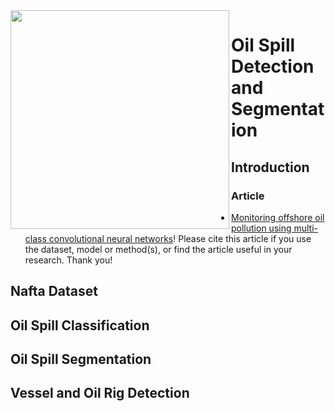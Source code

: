 
<img align="left" width="350px" src="https://github.com/zahraghorbani/nafta/blob/main/NAFTA_Logo.jpg" />


# Oil Spill Detection and Segmentation



## Introduction 

### Article 

- [Monitoring offshore oil pollution using multi-class convolutional neural networks][Paper]!
Please cite this article if you use the dataset, model or method(s), or find the article useful in your research. Thank you!

## Nafta Dataset 


## Oil Spill Classification 


## Oil Spill Segmentation 


## Vessel and Oil Rig Detection 







[Paper]:    https://www.sciencedirect.com/science/article/abs/pii/S0269749121014664 

